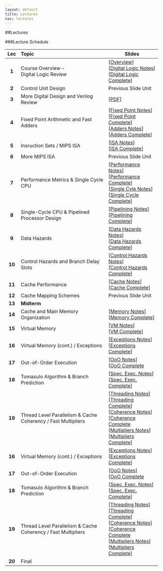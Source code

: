 ```yaml
---
layout: default
title: Lectures
nav: lectures
---
```


##Lectures 

###Lecture Schedule

|  Lec      |                                          Topic                                                             |    Slides   | 
| :-------: | :--------------------------------------------------------------------------------------------------------- | ----------- | 
| **1**     | Course Overview &ndash;<br>Digital Logic Review  | [[Overview](http://ee.usc.edu/~redekopp/ee457/slides/EE457Unit0_Intro.pdf)]<br>[[Digital Logic Notes](http://ee.usc.edu/~redekopp/ee457/slides/EE457Unit1_LogicReview_Notes.pdf)]<br>[[Digital Logic Complete](http://ee.usc.edu/~redekopp/ee457/slides/EE457Unit1_LogicReview.pdf)] |
| **2**     | Control Unit Design                             | Previous Slide Unit | 
| **3**     | More Digital Design and Verilog Review          | [[PDF](http://ee.usc.edu/~redekopp/ee457/slides/EE457Unit1b_VerilogDiscussion.pdf)]        | 
| **4**     | Fixed Point Arithmetic and Fast Adders    | [[Fixed Point Notes](http://ee.usc.edu/~redekopp/ee457/slides/EE457Unit2a_FixedPoint_Notes.pdf)]<br> [[Fixed Point Complete](http://ee.usc.edu/~redekopp/ee457/slides/EE457Unit2a_FixedPoint.pdf)]<br>[[Adders Notes](http://ee.usc.edu/~redekopp/ee457/slides/EE457Unit2b_FastAdders_Notes.pdf)]<br>[[Adders Complete](http://ee.usc.edu/~redekopp/ee457/slides/EE457Unit2b_FastAdders.pdf)]<br> | 
| **5**     | Insruction Sets / MIPS ISA                       | [[ISA Notes](http://ee.usc.edu/~redekopp/ee457/slides/EE457Unit3_ISA_Notes.pdf)]<br>[[ISA Complete](http://ee.usc.edu/~redekopp/ee457/slides/EE457Unit3_ISA.pdf)] | 
| **6**     | More MIPS ISA                                     | Previous Slide Unit | 
| **7**     | Performance Metrics & Single Cycle CPU           |  [[Performance Notes](http://ee.usc.edu/~redekopp/ee457/slides/EE457Unit4_Performance_Notes.pdf)]<br>[[Performance Complete](http://ee.usc.edu/~redekopp/ee457/slides/EE457Unit4_Performance.pdf)]<br>[[Single Cyle Notes](http://ee.usc.edu/~redekopp/ee457/slides/EE457Unit5_SingleCycle_Notes.pdf)]<br>[[Single Cycle Complete](http://ee.usc.edu/~redekopp/ee457/slides/EE457Unit5_SingleCycle.pdf)] |  
| **8**     | Single-Cycle CPU & Pipelined Processor Design    | [[Pipelining Notes](http://ee.usc.edu/~redekopp/ee457/slides/EE457Unit6a_Pipelining_Notes.pdf)]<br>[[Pipelining Complete](http://ee.usc.edu/~redekopp/ee457/slides/EE457Unit6a_Pipelining.pdf)] |
| **9**     | Data Hazards                       | [[Data Hazards Notes](http://ee.usc.edu/~redekopp/ee457/slides/EE457Unit6b_DataHazards_Notes.pdf)]<br>[[Data Hazards Complete](http://ee.usc.edu/~redekopp/ee457/slides/EE457Unit6b_DataHazards.pdf)] |
| **10**    | Control Hazards and Branch Delay Slots | [[Control Hazards Notes](http://ee.usc.edu/~redekopp/ee457/slides/EE457Unit6c_ControlHazards_Notes.pdf)]<br>[[Control Hazards Complete](http://ee.usc.edu/~redekopp/ee457/slides/EE457Unit6c_ControlHazards.pdf)] |  
| **11**    | Cache Performance                                | [[Cache Notes](http://ee.usc.edu/~redekopp/ee457/slides/EE457Unit7a_Cache_Notes.pdf)]<br>[[Cache Complete](http://ee.usc.edu/~redekopp/ee457/slides/EE457Unit7a_Cache.pdf)] |
| **12**    | Cache Mapping Schemes                            | Previous Slide Unit | 
| **13**    | **Midterm**                                      | |
| **14**    | Cache and Main Memory Organization               | [[Memory Notes](http://ee.usc.edu/~redekopp/ee457/slides/EE457Unit7b_Interleaving_Notes.pdf)]<br>[[Memory Complete](http://ee.usc.edu/~redekopp/ee457/slides/EE457Unit7b_Interleaving.pdf)] |
| **15**    | Virtual Memory                                   | [[VM Notes](http://ee.usc.edu/~redekopp/ee457/slides/EE457Unit7c_VirtualMem_Notes.pdf)]<br>[[VM Complete](http://ee.usc.edu/~redekopp/ee457/slides/EE457Unit7c_VirtualMem.pdf)] |
| **16**    | Virtual Memory (cont.) / Exceptions            | [[Exceptions Notes](http://ee.usc.edu/~redekopp/ee457/slides/EE457Unit8_Exceptions_Notes.pdf)]<br>[[Exceptions Complete](http://ee.usc.edu/~redekopp/ee457/slides/EE457Unit8_Exceptions.pdf)] | 
| **17**    | Out-of-Order Execution              | [[OoO Notes](http://ee.usc.edu/~redekopp/ee457/slides/EE457Unit9a_OoO_Notes.pdf)]<br>[[OoO Complete](http://ee.usc.edu/~redekopp/ee457/slides/EE457Unit9a_OoO.pdf) |  
| **18**    | Tomasulo Algorithm & Branch Prediction           | [[Spec. Exec. Notes](http://ee.usc.edu/~redekopp/ee457/slides/EE457Unit9b_Speculation_Notes.pdf)]<br>[[Spec. Exec. Complete](http://ee.usc.edu/~redekopp/ee457/slides/EE457Unit9b_Speculation.pdf)] |  
| **19**    | Thread Level Parallelism & Cache Coherency / Fast Multipliers      | [[Threading Notes](http://ee.usc.edu/~redekopp/ee457/slides/EE457Unit9c_CMT_Notes.pdf)]<br>[[Threading Complete](http://ee.usc.edu/~redekopp/ee457/slides/EE457Unit9c_CMT.pdf)]<br>[[Coherence Notes](http://ee.usc.edu/~redekopp/ee457/slides/EE457Unit10_Coherence_Notes.pdf)]<br>[[Coherence Complete](http://ee.usc.edu/~redekopp/ee457/slides/EE457Unit10_Coherence.pdf)<br>[[Multipliers Notes](http://ee.usc.edu/~redekopp/ee457/slides/EE457Unit2c_FastMultipliers_Notes.pdf)]<br>[[Multipliers Complete](http://ee.usc.edu/~redekopp/ee457/slides/EE457Unit2c_FastMultipliers.pdf)] |  
| **16**    | Virtual Memory (cont.) / Exceptions            | [[Exceptions Notes](http://ee.usc.edu/~redekopp/ee457/slides/EE457Unit8_Exceptions_Notes.pdf)]<br>[[Exceptions Complete](http://ee.usc.edu/~redekopp/ee457/slides/EE457Unit8_Exceptions.pdf)] | 
| **17**    | Out-of-Order Execution              | [[OoO Notes](http://ee.usc.edu/~redekopp/ee457/slides/EE457Unit9a_OoO_Notes.pdf)]<br>[[OoO Complete](http://ee.usc.edu/~redekopp/ee457/slides/EE457Unit9a_OoO.pdf) |  
| **18**    | Tomasulo Algorithm & Branch Prediction           | [[Spec. Exec. Notes](http://ee.usc.edu/~redekopp/ee457/slides/EE457Unit9b_Speculation_Notes.pdf)]<br>[[Spec. Exec. Complete](http://ee.usc.edu/~redekopp/ee457/slides/EE457Unit9b_Speculation.pdf)] |  
| **19**    | Thread Level Parallelism & Cache Coherency / Fast Multipliers      | [[Threading Notes](http://ee.usc.edu/~redekopp/ee457/slides/EE457Unit9c_CMT_Notes.pdf)]<br>[[Threading Complete](http://ee.usc.edu/~redekopp/ee457/slides/EE457Unit9c_CMT.pdf)]<br>[[Coherence Notes](http://ee.usc.edu/~redekopp/ee457/slides/EE457Unit10_Coherence_Notes.pdf)]<br>[[Coherence Complete](http://ee.usc.edu/~redekopp/ee457/slides/EE457Unit10_Coherence.pdf)<br>[[Multipliers Notes](http://ee.usc.edu/~redekopp/ee457/slides/EE457Unit2c_FastMultipliers_Notes.pdf)]<br>[[Multipliers Complete](http://ee.usc.edu/~redekopp/ee457/slides/EE457Unit2c_FastMultipliers.pdf)] |  
| **20**    | Final                                            |                                                                                 |

